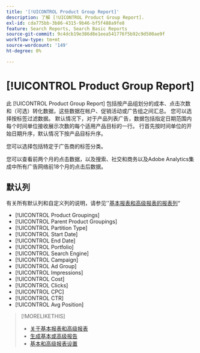 ```yaml
---
title: '[!UICONTROL Product Group Report]'
description: 了解 [!UICONTROL Product Group Report].
exl-id: cda775bb-3b86-4315-9b46-bf5f488a9fe8
feature: Search Reports, Search Basic Reports
source-git-commit: 9c4dcb19e386d8e1eea541776f5b92c9d500ae9f
workflow-type: tm+mt
source-wordcount: '149'
ht-degree: 0%

---
```


# [!UICONTROL Product Group Report]

此 [!UICONTROL Product Group Report] 包括按产品组划分的成本、点击次数和（可选）转化数据，这些数据在帐户、促销活动或广告组之间汇总。 您可以选择按标签过滤数据。 默认情况下，对于产品列表广告，数据包括指定日期范围内每个时间单位接收展示次数的每个适用产品目标的一行。 行首先按时间单位的开始日期升序，默认情况下按产品目标升序。

您可以选择包括特定于广告商的标签分类。

您可以查看前两个月的点击数据，以及搜索、社交和商务以及Adobe Analytics集成中所有广告网络前18个月的点击后数据。

## 默认列

有关所有默认列和自定义列的说明，请参见&#39;&#39;[基本报表和高级报表的报表列](basic-advanced-report-columns.md)“

* [!UICONTROL Product Groupings]
* [!UICONTROL Parent Product Groupings]
* [!UICONTROL Partition Type]
* [!UICONTROL Start Date]
* [!UICONTROL End Date]
* [!UICONTROL Portfolio]
* [!UICONTROL Search Engine]
* [!UICONTROL Campaign]
* [!UICONTROL Ad Group]
* [!UICONTROL Impressions]
* [!UICONTROL Cost]
* [!UICONTROL Clicks]
* [!UICONTROL CPC]
* [!UICONTROL CTR]
* [!UICONTROL Avg Position]

>[!MORELIKETHIS]
>
>* [关于基本报表和高级报表](basic-advanced-report-about.md)
>* [生成基本或高级报告](basic-advanced-report-generate.md)
>* [基本和高级报表设置](basic-advanced-report-settings.md)
